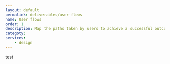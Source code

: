 ```yaml
---
layout: default
permalink: deliverables/user-flows
name: User flows
order: 1
description: Map the paths taken by users to achieve a successful outcome in your app. For example, launching a campaign. 
categoty:
services:
    - design
---
```


test
